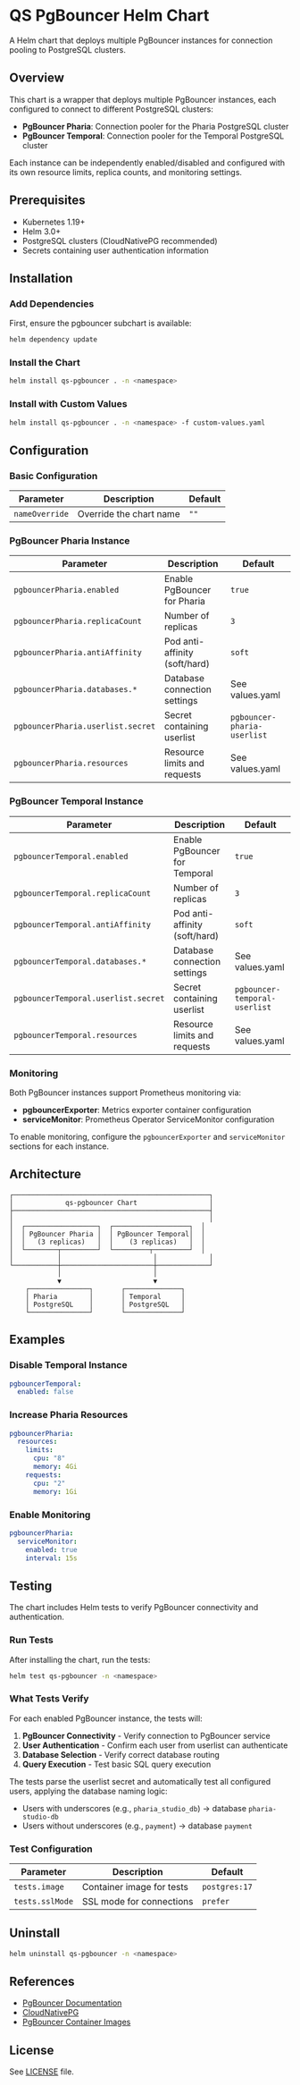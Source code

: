 # QS PgBouncer Helm Chart

A Helm chart that deploys multiple PgBouncer instances for connection pooling to PostgreSQL clusters.

## Overview

This chart is a wrapper that deploys multiple PgBouncer instances, each configured to connect to different PostgreSQL clusters:

- **PgBouncer Pharia**: Connection pooler for the Pharia PostgreSQL cluster
- **PgBouncer Temporal**: Connection pooler for the Temporal PostgreSQL cluster

Each instance can be independently enabled/disabled and configured with its own resource limits, replica counts, and monitoring settings.

## Prerequisites

- Kubernetes 1.19+
- Helm 3.0+
- PostgreSQL clusters (CloudNativePG recommended)
- Secrets containing user authentication information

## Installation

### Add Dependencies

First, ensure the pgbouncer subchart is available:

```bash
helm dependency update
```

### Install the Chart

```bash
helm install qs-pgbouncer . -n <namespace>
```

### Install with Custom Values

```bash
helm install qs-pgbouncer . -n <namespace> -f custom-values.yaml
```

## Configuration

### Basic Configuration

| Parameter | Description | Default |
|-----------|-------------|---------|
| `nameOverride` | Override the chart name | `""` |

### PgBouncer Pharia Instance

| Parameter | Description | Default |
|-----------|-------------|---------|
| `pgbouncerPharia.enabled` | Enable PgBouncer for Pharia | `true` |
| `pgbouncerPharia.replicaCount` | Number of replicas | `3` |
| `pgbouncerPharia.antiAffinity` | Pod anti-affinity (soft/hard) | `soft` |
| `pgbouncerPharia.databases.*` | Database connection settings | See values.yaml |
| `pgbouncerPharia.userlist.secret` | Secret containing userlist | `pgbouncer-pharia-userlist` |
| `pgbouncerPharia.resources` | Resource limits and requests | See values.yaml |

### PgBouncer Temporal Instance

| Parameter | Description | Default |
|-----------|-------------|---------|
| `pgbouncerTemporal.enabled` | Enable PgBouncer for Temporal | `true` |
| `pgbouncerTemporal.replicaCount` | Number of replicas | `3` |
| `pgbouncerTemporal.antiAffinity` | Pod anti-affinity (soft/hard) | `soft` |
| `pgbouncerTemporal.databases.*` | Database connection settings | See values.yaml |
| `pgbouncerTemporal.userlist.secret` | Secret containing userlist | `pgbouncer-temporal-userlist` |
| `pgbouncerTemporal.resources` | Resource limits and requests | See values.yaml |

### Monitoring

Both PgBouncer instances support Prometheus monitoring via:

- **pgbouncerExporter**: Metrics exporter container configuration
- **serviceMonitor**: Prometheus Operator ServiceMonitor configuration

To enable monitoring, configure the `pgbouncerExporter` and `serviceMonitor` sections for each instance.

## Architecture

```
┌─────────────────────────────────────────────────┐
│             qs-pgbouncer Chart                  │
├─────────────────────────────────────────────────┤
│                                                 │
│  ┌──────────────────┐  ┌───────────────────┐  │
│  │ PgBouncer Pharia │  │ PgBouncer Temporal│  │
│  │   (3 replicas)   │  │    (3 replicas)   │  │
│  └────────┬─────────┘  └─────────┬─────────┘  │
│           │                       │             │
└───────────┼───────────────────────┼─────────────┘
            │                       │
            ▼                       ▼
    ┌───────────────┐       ┌──────────────┐
    │ Pharia        │       │ Temporal     │
    │ PostgreSQL    │       │ PostgreSQL   │
    └───────────────┘       └──────────────┘
```

## Examples

### Disable Temporal Instance

```yaml
pgbouncerTemporal:
  enabled: false
```

### Increase Pharia Resources

```yaml
pgbouncerPharia:
  resources:
    limits:
      cpu: "8"
      memory: 4Gi
    requests:
      cpu: "2"
      memory: 1Gi
```

### Enable Monitoring

```yaml
pgbouncerPharia:
  serviceMonitor:
    enabled: true
    interval: 15s
```

## Testing

The chart includes Helm tests to verify PgBouncer connectivity and authentication.

### Run Tests

After installing the chart, run the tests:

```bash
helm test qs-pgbouncer -n <namespace>
```

### What Tests Verify

For each enabled PgBouncer instance, the tests will:

1. **PgBouncer Connectivity** - Verify connection to PgBouncer service
2. **User Authentication** - Confirm each user from userlist can authenticate
3. **Database Selection** - Verify correct database routing
4. **Query Execution** - Test basic SQL query execution

The tests parse the userlist secret and automatically test all configured users, applying the database naming logic:
- Users with underscores (e.g., `pharia_studio_db`) → database `pharia-studio-db`
- Users without underscores (e.g., `payment`) → database `payment`

### Test Configuration

| Parameter | Description | Default |
|-----------|-------------|---------|
| `tests.image` | Container image for tests | `postgres:17` |
| `tests.sslMode` | SSL mode for connections | `prefer` |

## Uninstall

```bash
helm uninstall qs-pgbouncer -n <namespace>
```

## References

- [PgBouncer Documentation](https://www.pgbouncer.org/)
- [CloudNativePG](https://cloudnative-pg.io/)
- [PgBouncer Container Images](https://github.com/cloudnative-pg/pgbouncer-containers)

## License

See [LICENSE](../../LICENSE) file.
